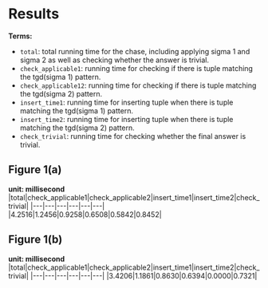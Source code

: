 

# Results

**Terms:**
- `total`: total running time for the chase, including applying sigma 1 and sigma 2 as well as checking whether the answer is trivial.
- `check_applicable1`: running time for checking if there is tuple matching the tgd(sigma 1) pattern.
- `check_applicable12`: running time for checking if there is tuple matching the tgd(sigma 2) pattern.
- `insert_time1`: running time for inserting tuple when there is tuple matching the tgd(sigma 1) pattern.
- `insert_time2`: running time for inserting tuple when there is tuple matching the tgd(sigma 2) pattern.
- `check_trivial`: running time for checking whether the final answer is trivial.

## Figure 1(a)

**unit: millisecond**
|total|check_applicable1|check_applicable2|insert_time1|insert_time2|check_trivial|
|---|---|---|---|---|---|
|4.2516|1.2456|0.9258|0.6508|0.5842|0.8452|

## Figure 1(b)
**unit: millisecond**
|total|check_applicable1|check_applicable2|insert_time1|insert_time2|check_trivial|
|---|---|---|---|---|---|
|3.4206|1.1861|0.8630|0.6394|0.0000|0.7321|